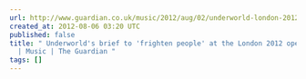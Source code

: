 ```yaml
---
url: http://www.guardian.co.uk/music/2012/aug/02/underworld-london-2012-opening-ceremony
created_at: 2012-08-06 03:20 UTC
published: false
title: " Underworld's brief to 'frighten people' at the London 2012 opening ceremony
  | Music | The Guardian "
tags: []
---
```



